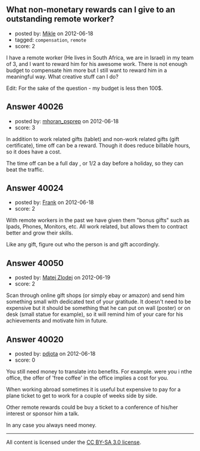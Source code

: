 ## What non-monetary rewards can I give to an outstanding remote worker?

- posted by: [Mikle](https://stackexchange.com/users/-1/18449-mikle) on 2012-06-18
- tagged: `compensation`, `remote`
- score: 2

I have a remote worker (He lives in South Africa, we are in Israel) in my team of 3, and I want to reward him for his awesome work. There is not enough budget to compensate him more but I still want to reward him in a meaningful way. What creative stuff can I do?

Edit: For the sake of the question - my budget is less then 100$.


## Answer 40026

- posted by: [mhoran_psprep](https://stackexchange.com/users/-1/15626-mhoran-psprep) on 2012-06-18
- score: 3

In addition to work related gifts (tablet) and non-work related gifts (gift certificate), time off can be a reward. Though it does reduce billable hours, so it does have a cost. 

The time off can be a full day , or 1/2 a day before a holiday, so they can beat the traffic.




## Answer 40024

- posted by: [Frank](https://stackexchange.com/users/-1/4858-frank) on 2012-06-18
- score: 2

With remote workers in the past we have given them "bonus gifts" such as Ipads, Phones, Monitors, etc.  All work related, but allows them to contract better and grow their skills.

Like any gift, figure out who the person is and gift accordingly. 


## Answer 40050

- posted by: [Matej Zlodej](https://stackexchange.com/users/-1/15950-matej-zlodej) on 2012-06-19
- score: 2

Scan through online gift shops (or simply ebay or amazon) and send him something small with dedicated text of your gratitude. It doesn't need to be expensive but it should be something that he can put on wall (poster) or on desk (small statue for example), so it will remind him of your care for his achievements and motivate him in future.


## Answer 40020

- posted by: [pdjota](https://stackexchange.com/users/-1/1355-pdjota) on 2012-06-18
- score: 0

You still need money to translate into benefits. 
For example. were you i nthe office, the offer of 'free coffee' in the office implies a cost for you. 

When working abroad sometimes it is useful but expensive to pay for a plane ticket to get to work for a couple of weeks side by side.

Other remote rewards could be buy a ticket to a conference of his/her interest or sponsor him a talk.

In any case you always need money.



---

All content is licensed under the [CC BY-SA 3.0 license](https://creativecommons.org/licenses/by-sa/3.0/).
